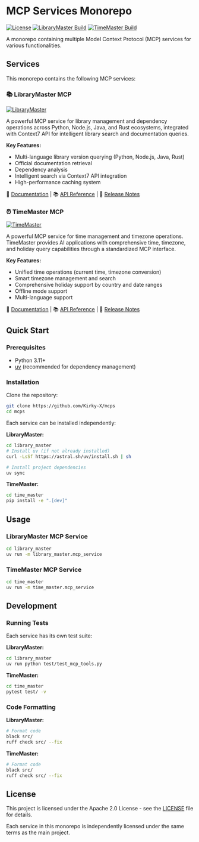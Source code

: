 # MCP Services Monorepo

[![License](https://img.shields.io/badge/license-Apache%202.0-blue.svg)](LICENSE)
[![LibraryMaster Build](https://github.com/Kirky-X/mcps/actions/workflows/build-check-library_master.yml/badge.svg)](https://github.com/Kirky-X/mcps/actions/workflows/build-check-library_master.yml)
[![TimeMaster Build](https://github.com/Kirky-X/mcps/actions/workflows/build-check-time_master.yml/badge.svg)](https://github.com/Kirky-X/mcps/actions/workflows/build-check-time_master.yml)

A monorepo containing multiple Model Context Protocol (MCP) services for various functionalities.

## Services

This monorepo contains the following MCP services:

### 📚 LibraryMaster MCP

[![LibraryMaster](https://img.shields.io/badge/Library-Master-blue)](library_master/README.md)

A powerful MCP service for library management and dependency operations across Python, Node.js, Java, and Rust
ecosystems, integrated with Context7 API for intelligent library search and documentation queries.

**Key Features:**

- Multi-language library version querying (Python, Node.js, Java, Rust)
- Official documentation retrieval
- Dependency analysis
- Intelligent search via Context7 API integration
- High-performance caching system

📖 [Documentation](library_master/README.md) | 📚 [API Reference](library_master/API_REFERENCE.md) |
📝 [Release Notes](library_master/Release.md)

### ⏰ TimeMaster MCP

[![TimeMaster](https://img.shields.io/badge/Time-Master-green)](time_master/README.md)

A powerful MCP service for time management and timezone operations. TimeMaster provides AI applications with
comprehensive time, timezone, and holiday query capabilities through a standardized MCP interface.

**Key Features:**

- Unified time operations (current time, timezone conversion)
- Smart timezone management and search
- Comprehensive holiday support by country and date ranges
- Offline mode support
- Multi-language support

📖 [Documentation](time_master/README.md) | 📚 [API Reference](time_master/API_REFERENCE.md) |
📝 [Release Notes](time_master/Release.md)

## Quick Start

### Prerequisites

- Python 3.11+
- [uv](https://docs.astral.sh/uv/) (recommended for dependency management)

### Installation

Clone the repository:

```bash
git clone https://github.com/Kirky-X/mcps
cd mcps
```

Each service can be installed independently:

**LibraryMaster:**

```bash
cd library_master
# Install uv (if not already installed)
curl -LsSf https://astral.sh/uv/install.sh | sh

# Install project dependencies
uv sync
```

**TimeMaster:**

```bash
cd time_master
pip install -e ".[dev]"
```

## Usage

### LibraryMaster MCP Service

```bash
cd library_master
uv run -m library_master.mcp_service
```

### TimeMaster MCP Service

```bash
cd time_master
uv run -m time_master.mcp_service
```

## Development

### Running Tests

Each service has its own test suite:

**LibraryMaster:**

```bash
cd library_master
uv run python test/test_mcp_tools.py
```

**TimeMaster:**

```bash
cd time_master
pytest test/ -v
```

### Code Formatting

**LibraryMaster:**

```bash
# Format code
black src/
ruff check src/ --fix
```

**TimeMaster:**

```bash
# Format code
black src/
ruff check src/ --fix
```

## License

This project is licensed under the Apache 2.0 License - see the [LICENSE](LICENSE) file for details.

Each service in this monorepo is independently licensed under the same terms as the main project.